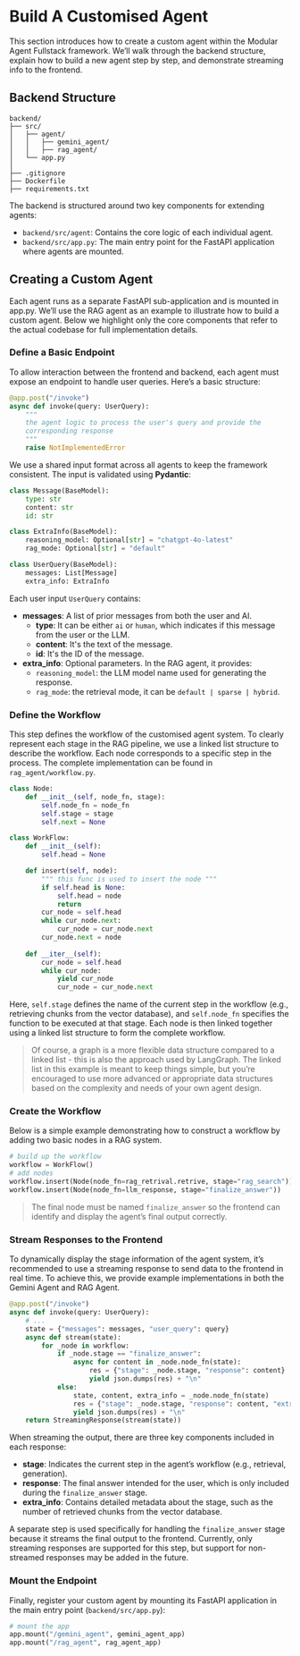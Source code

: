 # Build A Customised Agent
This section introduces how to create a custom agent within the Modular Agent Fullstack framework. We’ll walk through the backend structure, explain how to build a new agent step by step, and demonstrate streaming info to the frontend.
## Backend Structure
```text
backend/
├── src/
│   ├── agent/ 
│   │   ├── gemini_agent/ 
│   │   ├── rag_agent/
│   └── app.py 
│
├── .gitignore 
├── Dockerfile 
├── requirements.txt 
```
The backend is structured around two key components for extending agents:
- `backend/src/agent`: Contains the core logic of each individual agent.
- `backend/src/app.py`: The main entry point for the FastAPI application where agents are mounted.
## Creating a Custom Agent
Each agent runs as a separate FastAPI sub-application and is mounted in app.py. We’ll use the RAG agent as an example to illustrate how to build a custom agent. Below we highlight only the core components that refer to the actual codebase for full implementation details.

### Define a Basic Endpoint
To allow interaction between the frontend and backend, each agent must expose an endpoint to handle user queries. Here’s a basic structure:
```python
@app.post("/invoke")
async def invoke(query: UserQuery):
    """
    the agent logic to process the user's query and provide the 
    corresponding response
    """
    raise NotImplementedError
```
We use a shared input format across all agents to keep the framework consistent. The input is validated using **Pydantic**:
```python
class Message(BaseModel):
    type: str
    content: str
    id: str

class ExtraInfo(BaseModel):
    reasoning_model: Optional[str] = "chatgpt-4o-latest"
    rag_mode: Optional[str] = "default"

class UserQuery(BaseModel):
    messages: List[Message]
    extra_info: ExtraInfo
```
Each user input `UserQuery` contains:
- **messages**: A list of prior messages from both the user and AI.
  - **type**: It can be either `ai` or `human`, which indicates if this message from the user or the LLM.
  - **content**: It's the text of the message.
  - **id**: It's the ID of the message.
- **extra_info**: Optional parameters. In the RAG agent, it provides:
  - `reasoning_model`: the LLM model name used for generating the response.
  - `rag_mode`: the retrieval mode, it can be `default | sparse | hybrid`.

### Define the Workflow
This step defines the workflow of the customised agent system. To clearly represent each stage in the RAG pipeline, we use a linked list structure to describe the workflow. Each node corresponds to a specific step in the process. The complete implementation can be found in `rag_agent/workflow.py`.
```python
class Node:
    def __init__(self, node_fn, stage):
        self.node_fn = node_fn
        self.stage = stage
        self.next = None

class WorkFlow:
    def __init__(self):
        self.head = None

    def insert(self, node):
        """ this func is used to insert the node """
        if self.head is None:
            self.head = node
            return
        cur_node = self.head
        while cur_node.next:
            cur_node = cur_node.next
        cur_node.next = node
    
    def __iter__(self):
        cur_node = self.head
        while cur_node:
            yield cur_node
            cur_node = cur_node.next
```
Here, `self.stage` defines the name of the current step in the workflow (e.g., retrieving chunks from the vector database), and `self.node_fn` specifies the function to be executed at that stage. Each node is then linked together using a linked list structure to form the complete workflow.
>Of course, a graph is a more flexible data structure compared to a linked list - this is also the approach used by LangGraph. The linked list in this example is meant to keep things simple, but you’re encouraged to use more advanced or appropriate data structures based on the complexity and needs of your own agent design.

### Create the Workflow
Below is a simple example demonstrating how to construct a workflow by adding two basic nodes in a RAG system.
```python
# build up the workflow
workflow = WorkFlow()
# add nodes
workflow.insert(Node(node_fn=rag_retrival.retrive, stage="rag_search"))
workflow.insert(Node(node_fn=llm_response, stage="finalize_answer"))
```
>The final node must be named `finalize_answer` so the frontend can identify and display the agent’s final output correctly.

### Stream Responses to the Frontend
To dynamically display the stage information of the agent system, it’s recommended to use a streaming response to send data to the frontend in real time. To achieve this, we provide example implementations in both the Gemini Agent and RAG Agent.
```python
@app.post("/invoke")
async def invoke(query: UserQuery):
    # ...
    state = {"messages": messages, "user_query": query}
    async def stream(state):
        for _node in workflow:
            if _node.stage == "finalize_answer":
                async for content in _node.node_fn(state):
                    res = {"stage": _node.stage, "response": content}
                    yield json.dumps(res) + "\n"
            else:
                state, content, extra_info = _node.node_fn(state)
                res = {"stage": _node.stage, "response": content, "extra_info": extra_info}
                yield json.dumps(res) + "\n"
    return StreamingResponse(stream(state))
```
When streaming the output, there are three key components included in each response:
- **stage**: Indicates the current step in the agent’s workflow (e.g., retrieval, generation).
- **response**: The final answer intended for the user, which is only included during the `finalize_answer` stage.
- **extra_info**:  Contains detailed metadata about the stage, such as the number of retrieved chunks from the vector database.

A separate step is used specifically for handling the `finalize_answer` stage because it streams the final output to the frontend. Currently, only streaming responses are supported for this step, but support for non-streamed responses may be added in the future.

### Mount the Endpoint
Finally, register your custom agent by mounting its FastAPI application in the main entry point (`backend/src/app.py`):
```python
# mount the app
app.mount("/gemini_agent", gemini_agent_app)
app.mount("/rag_agent", rag_agent_app)
```